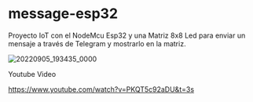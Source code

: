 # message-esp32

Proyecto IoT con el NodeMcu Esp32 y una Matriz 8x8 Led para enviar un mensaje a través de Telegram y mostrarlo en la matriz.

![20220905_193435_0000](https://user-images.githubusercontent.com/85527788/189006337-ece1defe-2f87-42a0-9365-b4cd4a6c76a8.png)

Youtube Video

https://www.youtube.com/watch?v=PKQT5c92aDU&t=3s

